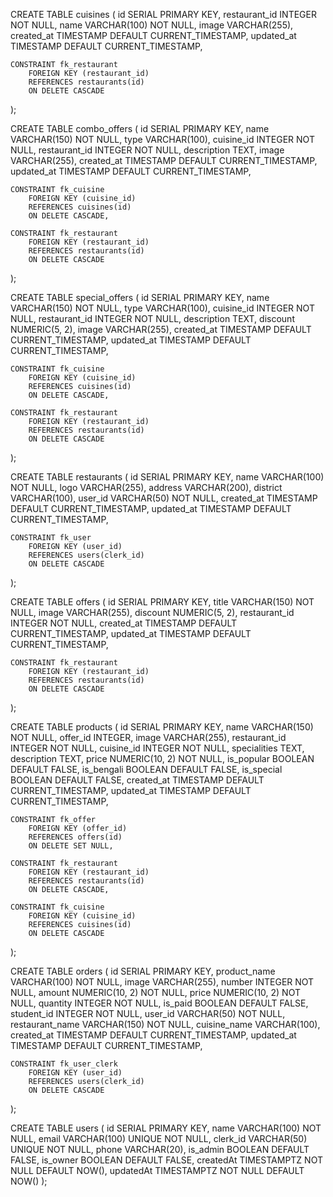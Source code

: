 CREATE TABLE cuisines (
    id SERIAL PRIMARY KEY,
    restaurant_id INTEGER NOT NULL,
    name VARCHAR(100) NOT NULL,
    image VARCHAR(255),
    created_at TIMESTAMP DEFAULT CURRENT_TIMESTAMP,
    updated_at TIMESTAMP DEFAULT CURRENT_TIMESTAMP,
    
    CONSTRAINT fk_restaurant
        FOREIGN KEY (restaurant_id)
        REFERENCES restaurants(id)
        ON DELETE CASCADE
);


CREATE TABLE combo_offers (
    id SERIAL PRIMARY KEY,
    name VARCHAR(150) NOT NULL,
    type VARCHAR(100),
    cuisine_id INTEGER NOT NULL,
    restaurant_id INTEGER NOT NULL,
    description TEXT,
    image VARCHAR(255),
    created_at TIMESTAMP DEFAULT CURRENT_TIMESTAMP,
    updated_at TIMESTAMP DEFAULT CURRENT_TIMESTAMP,

    CONSTRAINT fk_cuisine
        FOREIGN KEY (cuisine_id)
        REFERENCES cuisines(id)
        ON DELETE CASCADE,

    CONSTRAINT fk_restaurant
        FOREIGN KEY (restaurant_id)
        REFERENCES restaurants(id)
        ON DELETE CASCADE
);


CREATE TABLE special_offers (
    id SERIAL PRIMARY KEY,
    name VARCHAR(150) NOT NULL,
    type VARCHAR(100),
    cuisine_id INTEGER NOT NULL,
    restaurant_id INTEGER NOT NULL,
    description TEXT,
    discount NUMERIC(5, 2),
    image VARCHAR(255),
    created_at TIMESTAMP DEFAULT CURRENT_TIMESTAMP,
    updated_at TIMESTAMP DEFAULT CURRENT_TIMESTAMP,

    CONSTRAINT fk_cuisine
        FOREIGN KEY (cuisine_id)
        REFERENCES cuisines(id)
        ON DELETE CASCADE,

    CONSTRAINT fk_restaurant
        FOREIGN KEY (restaurant_id)
        REFERENCES restaurants(id)
        ON DELETE CASCADE
);


CREATE TABLE restaurants (
    id SERIAL PRIMARY KEY,
    name VARCHAR(100) NOT NULL,
    logo VARCHAR(255),
    address VARCHAR(200),
    district VARCHAR(100),
    user_id VARCHAR(50) NOT NULL,
    created_at TIMESTAMP DEFAULT CURRENT_TIMESTAMP,
    updated_at TIMESTAMP DEFAULT CURRENT_TIMESTAMP,


    CONSTRAINT fk_user
        FOREIGN KEY (user_id)
        REFERENCES users(clerk_id)
        ON DELETE CASCADE
);

CREATE TABLE offers (
    id SERIAL PRIMARY KEY,
    title VARCHAR(150) NOT NULL,
    image VARCHAR(255),
    discount NUMERIC(5, 2), 
    restaurant_id INTEGER NOT NULL,
    created_at TIMESTAMP DEFAULT CURRENT_TIMESTAMP,
    updated_at TIMESTAMP DEFAULT CURRENT_TIMESTAMP,


    CONSTRAINT fk_restaurant
        FOREIGN KEY (restaurant_id)
        REFERENCES restaurants(id)
        ON DELETE CASCADE
);


CREATE TABLE products (
    id SERIAL PRIMARY KEY,
    name VARCHAR(150) NOT NULL,
    offer_id INTEGER,
    image VARCHAR(255),
    restaurant_id INTEGER NOT NULL,
    cuisine_id INTEGER NOT NULL,
    specialities TEXT,
    description TEXT,
    price NUMERIC(10, 2) NOT NULL,
    is_popular BOOLEAN DEFAULT FALSE,
    is_bengali BOOLEAN DEFAULT FALSE,
    is_special BOOLEAN DEFAULT FALSE,
    created_at TIMESTAMP DEFAULT CURRENT_TIMESTAMP,
    updated_at TIMESTAMP DEFAULT CURRENT_TIMESTAMP,

    CONSTRAINT fk_offer
        FOREIGN KEY (offer_id)
        REFERENCES offers(id)
        ON DELETE SET NULL,

    CONSTRAINT fk_restaurant
        FOREIGN KEY (restaurant_id)
        REFERENCES restaurants(id)
        ON DELETE CASCADE,

    CONSTRAINT fk_cuisine
        FOREIGN KEY (cuisine_id)
        REFERENCES cuisines(id)
        ON DELETE CASCADE
);


CREATE TABLE orders (
    id SERIAL PRIMARY KEY,
    product_name VARCHAR(100) NOT NULL,
    image VARCHAR(255),
    number INTEGER NOT NULL,
    amount NUMERIC(10, 2) NOT NULL,
    price NUMERIC(10, 2) NOT NULL,
    quantity INTEGER NOT NULL,
    is_paid BOOLEAN DEFAULT FALSE,
    student_id INTEGER NOT NULL,
    user_id VARCHAR(50) NOT NULL,
    restaurant_name VARCHAR(150) NOT NULL,
    cuisine_name VARCHAR(100),
    created_at TIMESTAMP DEFAULT CURRENT_TIMESTAMP,
    updated_at TIMESTAMP DEFAULT CURRENT_TIMESTAMP,

    CONSTRAINT fk_user_clerk
        FOREIGN KEY (user_id)
        REFERENCES users(clerk_id)
        ON DELETE CASCADE
);


CREATE TABLE users (
    id SERIAL PRIMARY KEY,
    name VARCHAR(100) NOT NULL,
    email VARCHAR(100) UNIQUE NOT NULL,
    clerk_id VARCHAR(50) UNIQUE NOT NULL,
    phone VARCHAR(20),
    is_admin BOOLEAN DEFAULT FALSE,
    is_owner BOOLEAN DEFAULT FALSE,
    createdAt TIMESTAMPTZ NOT NULL DEFAULT NOW(),
    updatedAt TIMESTAMPTZ NOT NULL DEFAULT NOW()
);
